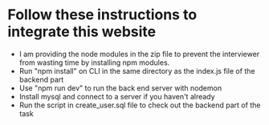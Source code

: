 # Follow these instructions to integrate this website

- I am providing the node modules in the zip file to prevent the interviewer from wasting time by installing npm modules.
- Run "npm install" on CLI in the same directory as the index.js file of the backend part
- Use "npm run dev" to run the back end server with nodemon
- Install mysql and connect to a server if you haven't already
- Run the script in create_user.sql file to check out the backend part of the task